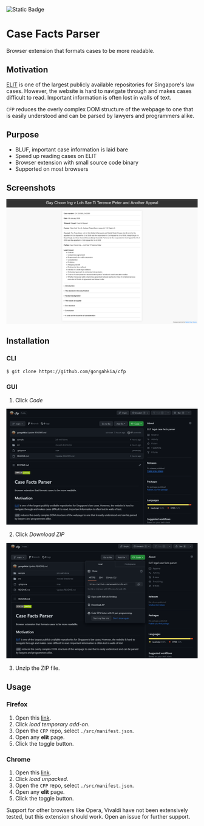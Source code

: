 ![Static Badge](https://img.shields.io/badge/CFP_1.0-passing-green)

# Case Facts Parser

Browser extension that formats cases to be more readable.

## Motivation

[ELIT](https://www.elitigation.sg/_layouts/IELS/HomePage/Pages/Home.aspx) is one of the largest publicly available repositories for Singapore's law cases. However, the website is hard to navigate through and makes cases difficult to read. Important information is often lost in walls of text.

`CFP` reduces the overly complex DOM structure of the webpage to one that is easily understood and can be parsed by lawyers and programmers alike.

## Purpose

* BLUF, important case information is laid bare
* Speed up reading cases on ELIT
* Browser extension with small source code binary
* Supported on most browsers

## Screenshots

![](sample/screenshot-1.png)

## Installation

### CLI

```console
$ git clone https://github.com/gongahkia/cfp
```

### GUI

1. Click *Code*

![](sample/install-1.png)

2. Click *Download ZIP*

![](sample/install-2.png)

3. Unzip the ZIP file. 

## Usage

### Firefox
1. Open this [link](about:debugging#/runtime/this-firefox).
2. Click *load temporary add-on*.
3. Open the `CFP` repo, select `./src/manifest.json`.
4. Open any **elit** page.
5. Click the toggle button.

### Chrome

1. Open this [link](chrome://extensions/).
2. Click *load unpacked*.
3. Open the `CFP` repo, select `./src/manifest.json`.
4. Open any **elit** page.
5. Click the toggle button.

Support for other browsers like Opera, Vivaldi have not been extensively tested, but this extension should work. Open an issue for further support.
